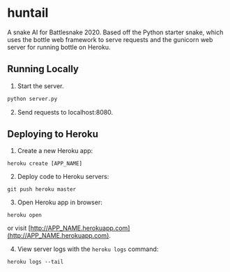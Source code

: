 # huntail

A snake AI for Battlesnake 2020. Based off the Python starter snake, which uses the bottle web framework to serve requests and the gunicorn web server for running bottle on Heroku.

## Running Locally

1. Start the server.

```bash
python server.py
```

2. Send requests to localhost:8080.

## Deploying to Heroku

1) Create a new Heroku app:

```
heroku create [APP_NAME]
```

2) Deploy code to Heroku servers:

```
git push heroku master
```

3) Open Heroku app in browser:

```
heroku open
```

or visit [http://APP_NAME.herokuapp.com](http://APP_NAME.herokuapp.com).

4) View server logs with the `heroku logs` command:

```
heroku logs --tail
```